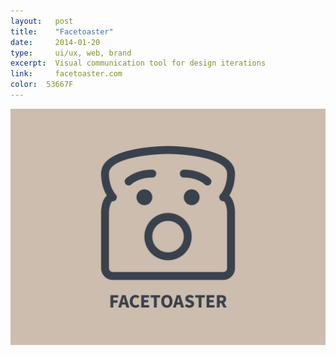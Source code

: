 ```yaml
---
layout:   post
title:    "Facetoaster"
date:     2014-01-20
type:     ui/ux, web, brand
excerpt:  Visual communication tool for design iterations
link:     facetoaster.com
color:  53667F
---
```


![Comp](/images/thumbnail-facetoaster.png)